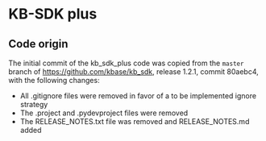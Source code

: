 # KB-SDK plus

## Code origin

The initial commit of the kb_sdk_plus code was copied from the `master` branch of
https://github.com/kbase/kb_sdk, release 1.2.1, commit 80aebc4, with the following changes:

* All .gitignore files were removed in favor of a to be implemented ignore strategy
* The .project and .pydevproject files were removed
* The RELEASE_NOTES.txt file was removed and RELEASE_NOTES.md added
